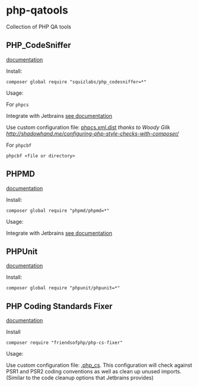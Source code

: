 # php-qatools
Collection of PHP QA tools

## PHP_CodeSniffer

[documentation](https://github.com/squizlabs/PHP_CodeSniffer)

Install:

`composer global require "squizlabs/php_codesniffer=*"`

Usage:

For `phpcs`

Integrate with Jetbrains [see documentation](https://confluence.jetbrains.com/display/PhpStorm/PHP+Code+Sniffer+in+PhpStorm)

Use custom configuration file: [phpcs.xml.dist](php.xml.dist) *thanks to Woody Gilk http://shadowhand.me/configuring-php-style-checks-with-composer/*

For `phpcbf`

`phpcbf <file or directory>`

## PHPMD

[documentation](https://phpmd.org/)

Install:

`composer global require "phpmd/phpmd=*"`

Usage:

Integrate with Jetbrains [see documentation](https://www.jetbrains.com/help/idea/using-php-mess-detector.html#d826777e13)


## PHPUnit

[documentation](https://phpunit.readthedocs.io/en/7.1/)

Install:

`composer global require "phpunit/phpunit=*"`

## PHP Coding Standards Fixer

[documentation](https://cs.sensiolabs.org/)

Install

`composer require "friendsofphp/php-cs-fixer"`

Usage:

Use custom configuration file: [.php_cs](.php_cs). This configuration will check against PSR1 and PSR2 coding conventions as well as clean up unused imports. (Similar to the code cleanup options that Jetbrains provides)
